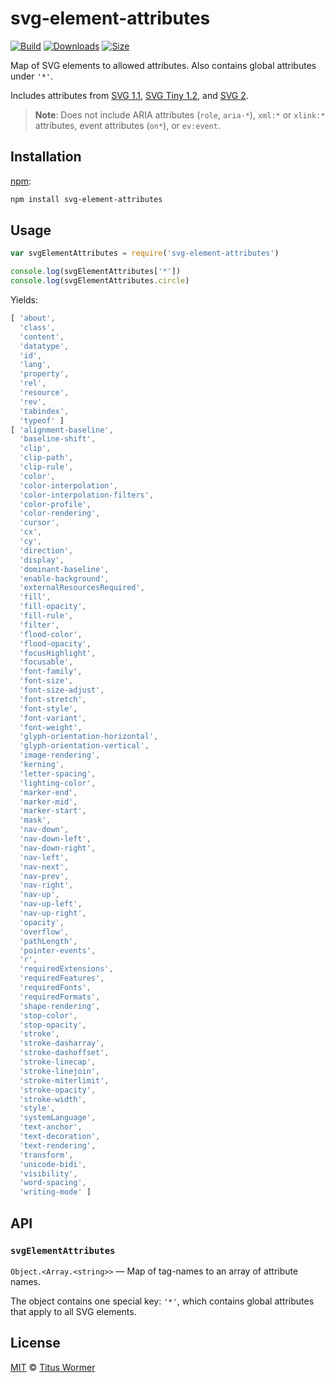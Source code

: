 # svg-element-attributes

[![Build][build-badge]][build]
[![Downloads][downloads-badge]][downloads]
[![Size][size-badge]][size]

Map of SVG elements to allowed attributes.  Also contains global
attributes under `'*'`.

Includes attributes from [SVG 1.1][1.1], [SVG Tiny 1.2][1.2], and [SVG 2][2.0].

> **Note**: Does not include ARIA attributes (`role`, `aria-*`),
> `xml:*` or `xlink:*` attributes, event attributes (`on*`), or
> `ev:event`.

## Installation

[npm][]:

```bash
npm install svg-element-attributes
```

## Usage

```javascript
var svgElementAttributes = require('svg-element-attributes')

console.log(svgElementAttributes['*'])
console.log(svgElementAttributes.circle)
```

Yields:

```js
[ 'about',
  'class',
  'content',
  'datatype',
  'id',
  'lang',
  'property',
  'rel',
  'resource',
  'rev',
  'tabindex',
  'typeof' ]
[ 'alignment-baseline',
  'baseline-shift',
  'clip',
  'clip-path',
  'clip-rule',
  'color',
  'color-interpolation',
  'color-interpolation-filters',
  'color-profile',
  'color-rendering',
  'cursor',
  'cx',
  'cy',
  'direction',
  'display',
  'dominant-baseline',
  'enable-background',
  'externalResourcesRequired',
  'fill',
  'fill-opacity',
  'fill-rule',
  'filter',
  'flood-color',
  'flood-opacity',
  'focusHighlight',
  'focusable',
  'font-family',
  'font-size',
  'font-size-adjust',
  'font-stretch',
  'font-style',
  'font-variant',
  'font-weight',
  'glyph-orientation-horizontal',
  'glyph-orientation-vertical',
  'image-rendering',
  'kerning',
  'letter-spacing',
  'lighting-color',
  'marker-end',
  'marker-mid',
  'marker-start',
  'mask',
  'nav-down',
  'nav-down-left',
  'nav-down-right',
  'nav-left',
  'nav-next',
  'nav-prev',
  'nav-right',
  'nav-up',
  'nav-up-left',
  'nav-up-right',
  'opacity',
  'overflow',
  'pathLength',
  'pointer-events',
  'r',
  'requiredExtensions',
  'requiredFeatures',
  'requiredFonts',
  'requiredFormats',
  'shape-rendering',
  'stop-color',
  'stop-opacity',
  'stroke',
  'stroke-dasharray',
  'stroke-dashoffset',
  'stroke-linecap',
  'stroke-linejoin',
  'stroke-miterlimit',
  'stroke-opacity',
  'stroke-width',
  'style',
  'systemLanguage',
  'text-anchor',
  'text-decoration',
  'text-rendering',
  'transform',
  'unicode-bidi',
  'visibility',
  'word-spacing',
  'writing-mode' ]
```

## API

### `svgElementAttributes`

`Object.<Array.<string>>` — Map of tag-names to an array of attribute names.

The object contains one special key: `'*'`, which contains global
attributes that apply to all SVG elements.

## License

[MIT][license] © [Titus Wormer][author]

<!-- Definition -->

[build-badge]: https://img.shields.io/travis/wooorm/svg-element-attributes.svg

[build]: https://travis-ci.org/wooorm/svg-element-attributes

[downloads-badge]: https://img.shields.io/npm/dm/svg-element-attributes.svg

[downloads]: https://www.npmjs.com/package/svg-element-attributes

[size-badge]: https://img.shields.io/bundlephobia/minzip/svg-element-attributes.svg

[size]: https://bundlephobia.com/result?p=svg-element-attributes

[npm]: https://docs.npmjs.com/cli/install

[license]: license

[author]: https://wooorm.com

[1.1]: https://www.w3.org/TR/SVG/attindex.html

[1.2]: https://www.w3.org/TR/SVGTiny12/attributeTable.html

[2.0]: https://www.w3.org/TR/SVG2/attindex.html
